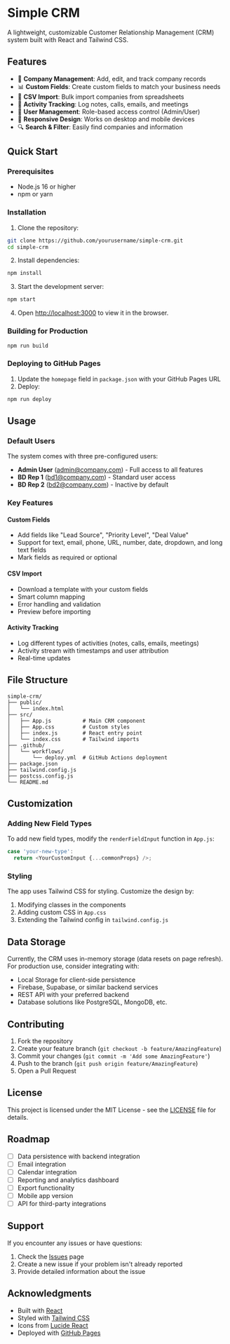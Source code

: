 # Simple CRM

A lightweight, customizable Customer Relationship Management (CRM) system built with React and Tailwind CSS.

## Features

- 🏢 **Company Management**: Add, edit, and track company records
- 📊 **Custom Fields**: Create custom fields to match your business needs
- 📁 **CSV Import**: Bulk import companies from spreadsheets
- 💬 **Activity Tracking**: Log notes, calls, emails, and meetings
- 👥 **User Management**: Role-based access control (Admin/User)
- 📱 **Responsive Design**: Works on desktop and mobile devices
- 🔍 **Search & Filter**: Easily find companies and information

## Quick Start

### Prerequisites

- Node.js 16 or higher
- npm or yarn

### Installation

1. Clone the repository:
```bash
git clone https://github.com/yourusername/simple-crm.git
cd simple-crm
```

2. Install dependencies:
```bash
npm install
```

3. Start the development server:
```bash
npm start
```

4. Open [http://localhost:3000](http://localhost:3000) to view it in the browser.

### Building for Production

```bash
npm run build
```

### Deploying to GitHub Pages

1. Update the `homepage` field in `package.json` with your GitHub Pages URL
2. Deploy:
```bash
npm run deploy
```

## Usage

### Default Users

The system comes with three pre-configured users:

- **Admin User** (admin@company.com) - Full access to all features
- **BD Rep 1** (bd1@company.com) - Standard user access
- **BD Rep 2** (bd2@company.com) - Inactive by default

### Key Features

#### Custom Fields
- Add fields like "Lead Source", "Priority Level", "Deal Value"
- Support for text, email, phone, URL, number, date, dropdown, and long text fields
- Mark fields as required or optional

#### CSV Import
- Download a template with your custom fields
- Smart column mapping
- Error handling and validation
- Preview before importing

#### Activity Tracking
- Log different types of activities (notes, calls, emails, meetings)
- Activity stream with timestamps and user attribution
- Real-time updates

## File Structure

```
simple-crm/
├── public/
│   └── index.html
├── src/
│   ├── App.js          # Main CRM component
│   ├── App.css         # Custom styles
│   ├── index.js        # React entry point
│   └── index.css       # Tailwind imports
├── .github/
│   └── workflows/
│       └── deploy.yml  # GitHub Actions deployment
├── package.json
├── tailwind.config.js
├── postcss.config.js
└── README.md
```

## Customization

### Adding New Field Types

To add new field types, modify the `renderFieldInput` function in `App.js`:

```javascript
case 'your-new-type':
  return <YourCustomInput {...commonProps} />;
```

### Styling

The app uses Tailwind CSS for styling. Customize the design by:

1. Modifying classes in the components
2. Adding custom CSS in `App.css`
3. Extending the Tailwind config in `tailwind.config.js`

## Data Storage

Currently, the CRM uses in-memory storage (data resets on page refresh). For production use, consider integrating with:

- Local Storage for client-side persistence
- Firebase, Supabase, or similar backend services
- REST API with your preferred backend
- Database solutions like PostgreSQL, MongoDB, etc.

## Contributing

1. Fork the repository
2. Create your feature branch (`git checkout -b feature/AmazingFeature`)
3. Commit your changes (`git commit -m 'Add some AmazingFeature'`)
4. Push to the branch (`git push origin feature/AmazingFeature`)
5. Open a Pull Request

## License

This project is licensed under the MIT License - see the [LICENSE](LICENSE) file for details.

## Roadmap

- [ ] Data persistence with backend integration
- [ ] Email integration
- [ ] Calendar integration
- [ ] Reporting and analytics dashboard
- [ ] Export functionality
- [ ] Mobile app version
- [ ] API for third-party integrations

## Support

If you encounter any issues or have questions:

1. Check the [Issues](https://github.com/yourusername/simple-crm/issues) page
2. Create a new issue if your problem isn't already reported
3. Provide detailed information about the issue

## Acknowledgments

- Built with [React](https://reactjs.org/)
- Styled with [Tailwind CSS](https://tailwindcss.com/)
- Icons from [Lucide React](https://lucide.dev/)
- Deployed with [GitHub Pages](https://pages.github.com/)
